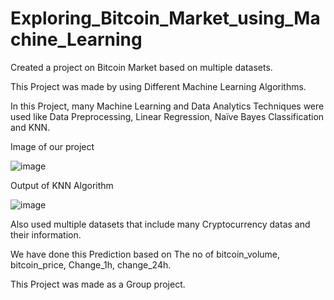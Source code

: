 # Exploring_Bitcoin_Market_using_Machine_Learning

Created a project on Bitcoin Market based on multiple datasets. 

This Project was made by using Different Machine Learning Algorithms. 

In this Project, many Machine Learning and Data Analytics Techniques were used like Data Preprocessing, Linear Regression, Naïve Bayes  Classification and KNN. 

Image of our project







![image](https://github.com/Ayushkant3011/Exploring_Bitcoin_Market_using_Machine_Learning/assets/142834568/028156fe-51aa-4c29-88e8-21d716b11425)








Output of KNN Algorithm



![image](https://github.com/Ayushkant3011/Exploring_Bitcoin_Market_using_Machine_Learning/assets/142834568/27b93ee5-da3b-413b-82f7-aa25bb88794a)







Also used multiple datasets that include many Cryptocurrency datas and their information. 

We have done this Prediction based on The no of bitcoin_volume, bitcoin_price, Change_1h, change_24h. 

This Project was made as a Group project.
